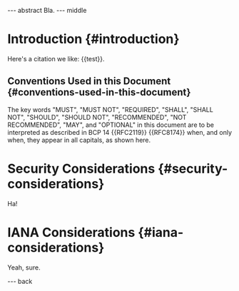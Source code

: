 --- abstract
Bla.
--- middle

# Introduction {#introduction}

Here's a citation we like: {{test}}.

## Conventions Used in this Document {#conventions-used-in-this-document}

 The key words "MUST", "MUST NOT",
 "REQUIRED", "SHALL", "SHALL NOT", "SHOULD", "SHOULD NOT",
 "RECOMMENDED", "NOT RECOMMENDED",
 "MAY", and "OPTIONAL" in this document are
 to be interpreted as
 described in BCP 14  {{RFC2119}}  {{RFC8174}}
 when, and only when, they appear in all capitals, as shown here.

# Security Considerations {#security-considerations}

Ha!

# IANA Considerations {#iana-considerations}

Yeah, sure.

--- back
